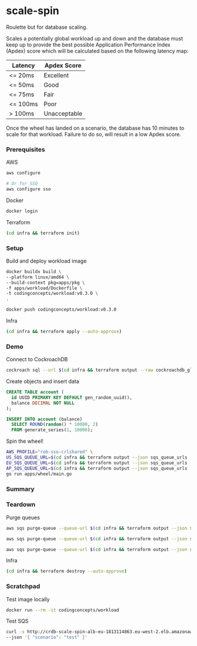 # scale-spin
Roulette but for database scaling.

Scales a potentially global workload up and down and the database must keep up to provide the best possible Application Performance Index (Apdex) score which will be calculated based on the following latency map:

| Latency  | Apdex Score  |
| -------  | -----------  |
| <= 20ms  | Excellent    |
| <= 50ms  | Good         |
| <= 75ms  | Fair         |
| <= 100ms | Poor         |
| >  100ms | Unacceptable |

Once the wheel has landed on a scenario, the database has 10 minutes to scale for that workload. Failure to do so, will result in a low Apdex score.

### Prerequisites

AWS

```sh
aws configure

# Or for SSO
aws configure sso
```

Docker

```sh
docker login
```

Terraform

```sh
(cd infra && terraform init)
```

### Setup

Build and deploy workload image

```sh
docker buildx build \
--platform linux/amd64 \
--build-context pkg=apps/pkg \
-f apps/workload/Dockerfile \
-t codingconcepts/workload:v0.3.0 \
.

docker push codingconcepts/workload:v0.3.0
```

Infra

```sh
(cd infra && terraform apply --auto-approve)
```

### Demo

Connect to CockroachDB

```sh
cockroach sql --url $(cd infra && terraform output --raw cockroachdb_global_url)
```

Create objects and insert data

```sql
CREATE TABLE account (
  id UUID PRIMARY KEY DEFAULT gen_random_uuid(),
  balance DECIMAL NOT NULL
);

INSERT INTO account (balance)
  SELECT ROUND(random() * 10000, 2)
  FROM generate_series(1, 10000);
```

Spin the wheel!

```sh
AWS_PROFILE="rob-sso-crlshared" \
US_SQS_QUEUE_URL=$(cd infra && terraform output --json sqs_queue_urls | jq -r '.us_east_1') \
EU_SQS_QUEUE_URL=$(cd infra && terraform output --json sqs_queue_urls | jq -r '.eu_west_2') \
AP_SQS_QUEUE_URL=$(cd infra && terraform output --json sqs_queue_urls | jq -r '.ap_southeast_1') \
go run apps/wheel/main.go
```

### Summary



### Teardown

Purge queues

```sh
aws sqs purge-queue --queue-url $(cd infra && terraform output --json sqs_queue_urls | jq -r '.us_east_1') --region us-east-1

aws sqs purge-queue --queue-url $(cd infra && terraform output --json sqs_queue_urls | jq -r '.eu_west_2') --region eu-west-2

aws sqs purge-queue --queue-url $(cd infra && terraform output --json sqs_queue_urls | jq -r '.ap_southeast_1') --region ap-southeast-1
```

Infra

```sh
(cd infra && terraform destroy --auto-approve)
```

### Scratchpad

Test image locally

```sh
docker run --rm -it codingconcepts/workload
```

Test SQS

```sh
curl -s http://crdb-scale-spin-alb-eu-1813114863.eu-west-2.elb.amazonaws.com \
--json '{ "scenario": "test" }'
```